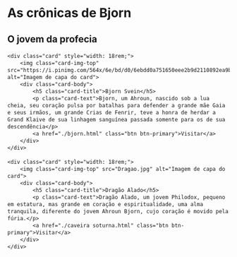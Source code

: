<!DOCTYPE html>
<html>
<head>
    <link rel="stylesheet" href="https://stackpath.bootstrapcdn.com/bootstrap/4.1.3/css/bootstrap.min.css" integrity="sha384-MCw98/SFnGE8fJT3GXwEOngsV7Zt27NXFoaoApmYm81iuXoPkFOJwJ8ERdknLPMO" crossorigin="anonymous">
    <title>As crônicas de Bjorn</title>
</head>
<body>
    <h1>As crônicas de Bjorn</h1>
    <h2>O jovem da profecia</h2>

    <div class="card" style="width: 18rem;">
        <img class="card-img-top" src="https://i.pinimg.com/564x/6e/bd/d0/6ebdd0a751650eee2b9d2110892ea9bf.jpg" alt="Imagem de capa do card">
        <div class="card-body">
            <h5 class="card-title">Bjorn Svein</h5>
            <p class="card-text">Bjorn, um Ahroun, nascido sob a lua cheia, seu coração pulsa por batalhas para defender a grande mãe Gaia e seus irmãos, um grande Crias de Fenrir, teve a honra de herdar a Grand Klaive de sua linhagem sanguínea passada somente para os de sua descendência</p>
            <a href="./bjorn.html" class="btn btn-primary">Visitar</a>
        </div>
    </div>

    <div class="card" style="width: 18rem;">
        <img class="card-img-top" src="Dragao.jpg" alt="Imagem de capa do card">
        <div class="card-body">
            <h5 class="card-title">Dragão Alado</h5>
            <p class="card-text">Dragão Alado, um jovem Philodox, pequeno em estatura, mas grande em coração e espiritualidade, uma alma tranquila, diferente do jovem Ahroun Bjorn, cujo coração é movido pela fúria.</p>
            <a href="./caveira soturna.html" class="btn btn-primary">Visitar</a>
        </div>
    </div>
</body>
</html>
